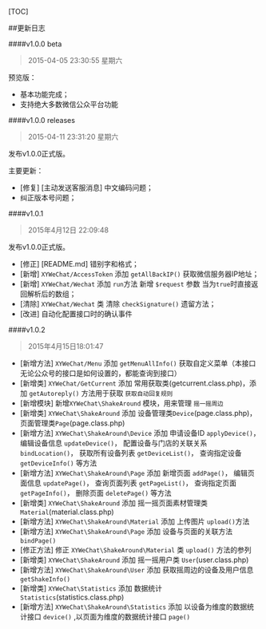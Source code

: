 [TOC]

##更新日志

####v1.0.0 beta
> 2015-04-05 23:30:55 星期六

预览版：
 - 基本功能完成；
 - 支持绝大多数微信公众平台功能

####v1.0.0 releases
> 2015-04-11 23:31:20 星期六

发布v1.0.0正式版。

主要更新：

 - [修复] [主动发送客服消息] 中文编码问题；
 - 纠正版本号问题；

####v1.0.1
>2015年4月12日 22:09:48

发布v1.0.0正式版。

 - [修正] [README.md] 错别字和格式；
 - [新增] `XYWeChat/AccessToken` 添加 `getAllBackIP()` 获取微信服务器IP地址；
 - [新增] `XYWeChat/Wechat` 添加 `run`方法 新增 `$request` 参数 当为`true`时直接返回解析后的数组；
 - [清除] `XYWeChat/Wechat` 类 清除 `checkSignature()` 遗留方法；
 - [改进] 自动化配置接口时的确认事件

####v1.0.2
>2015年4月15日18:01:47

 - [新增方法] `XYWeChat/Menu` 添加 `getMenuAllInfo()` 获取自定义菜单（本接口无论公众号的接口是如何设置的，都能查询到接口）
 - [新增类] `XYWeChat/GetCurrent` 添加 常用获取类(getcurrent.class.php)，添加 `getAutoreply()` 方法用于获取 `获取自动回复规则`
 - [新增模块] 新增`XYWeChat\ShakeAround` 模块，用来管理 `摇一摇周边`
 - [新增类] `XYWeChat\ShakeAround` 添加 设备管理类`Device`(page.class.php)，页面管理类`Page`(page.class.php)
 - [新增方法] `XYWeChat\ShakeAround\Device` 添加 申请设备ID `applyDevice()`， 编辑设备信息 `updateDevice()`， 配置设备与门店的关联关系 `bindLocation()`， 获取所有设备列表 `getDeviceList()`， 查询指定设备 `getDeviceInfo()` 等方法
 - [新增方法] `XYWeChat\ShakeAround\Page` 添加 新增页面 `addPage()`， 编辑页面信息 `updatePage()`， 查询页面列表 `getPageList()`， 查询指定页面 `getPageInfo()`， 删除页面 `deletePage()` 等方法
 - [新增类] `XYWeChat\ShakeAround` 添加 摇一摇页面素材管理类`Material`(material.class.php)
 - [新增方法] `XYWeChat\ShakeAround\Material` 添加 上传图片 `upload()`方法
 - [新增方法] `XYWeChat\ShakeAround\Page` 添加 设备与页面的关联方法 `bindPage()`
 - [修正方法] 修正 `XYWeChat\ShakeAround\Material` 类 `upload()` 方法的参列
 - [新增类] `XYWeChat\ShakeAround` 添加 摇一摇用户类 `User`(user.class.php)
 - [新增方法] `XYWeChat\ShakeAround\User` 添加 获取摇周边的设备及用户信息 `getShakeInfo()`
 - [新增类] `XYWeChat\Statistics` 添加 数据统计 `Statistics`(statistics.class.php)
 - [新增方法] `XYWeChat\ShakeAround\Statistics` 添加 以设备为维度的数据统计接口 `device()` ,以页面为维度的数据统计接口 `page()`
